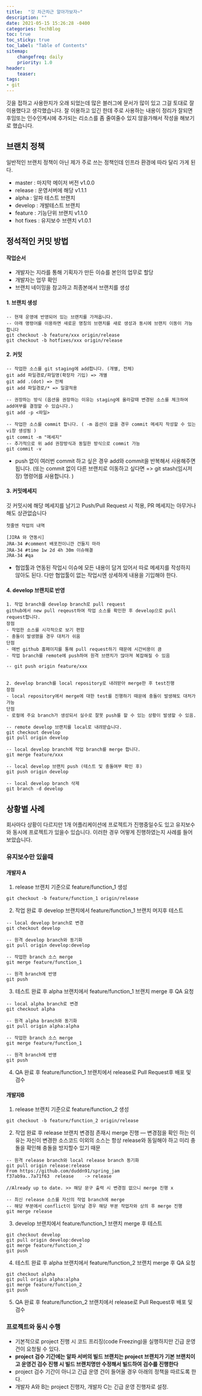 ```yaml
---
title:  "깃 차근차근 알아가보자~"
description: ""
date: 2021-05-15 15:26:28 -0400
categories: TechBlog
toc: true
toc_sticky: true
toc_label: "Table of Contents"
sitemap:
    changefreq: daily
    priority: 1.0
header:
    teaser:
tags:
- git
---
```


깃을 접하고 사용한지가 오래 되었는데 많은 블러그에 문서가 많이 있고 그걸 토대로 잘 이용했다고 생각했습니다. 
잘 이용하고 있긴 한데 주로 사용하는 내용이 정리가 잘되면 후임또는 인수인계시에 추가되는 리소스를 좀 줄여줄수 있지 않을가해서 
작성을 해보기로 했습니다. 

## 브랜치 정책
일반적인 브랜치 정책이 아닌 제가 주로 쓰는 정책인데 인프라 환경에 따라 달리 가게 된다.

* master : 마지막 메이저 버전 v1.0.0
* release : 운영서버에 해당 v1.1.1
* alpha : 알파 테스트 브랜치
* develop : 개발테스트 브랜치
* feature : 기능단위 브랜치 v1.1.0
* hot fixes : 유지보수 브랜치 v1.0.1

## 정석적인 커밋 방법
#### 작업순서
* 개발자는 지라를 통해 기획자가 만든 이슈를 본인의 업무로 할당
* 개발자는 업무 확인
* 브랜치 네이밍을 참고하고 최종본에서 브랜치를 생성

#### 1. 브랜치 생성
```vim
-- 현재 운영에 반영되어 있는 브랜치를 가져옵니다.
-- 아래 명령어를 이용하면 새로운 명칭의 브랜치를 새로 생성과 동시에 브랜치 이동이 가능합니다
git checkout -b feature/xxx origin/release
git checkout -b hotfixes/xxx origin/release
```

#### 2. 커밋
```vim
-- 작업한 소스를 git staging에 add합니다. (개별, 전체)
git add 파일경로/파일명(확장자 기입) => 개별
git add .(dot) => 전체
git add 파일경로/* => 일괄적용
  
-- 권장하는 방식 (옵션을 권장하는 이유는 staging에 올라갈때 변경된 소스를 체크하여 add여부를 결정할 수 있습니다.)
git add -p <파일>

-- 작업한 소스를 commit 합니다. ( -m 옵션이 없을 경우 commit 메세지 작성할 수 있는 vi창 생성됨 )
git commit -m "메세지"
-- 추가적으로 위 add 권장방식과 동일한 방식으로 commit 가능
git commit -v
```
* push 없이 여러번 commit 하고 싶은 경우 add와 commit을 반복해서 사용해주면 됩니다. (또는 commit 없이 다른 브랜치로 이동하고 싶다면  => git stash(임시저장) 명령어를 사용합니다. )

#### 3. 커밋메세지
깃 커밋시에 해당 메세지를 남기고 Push/Pull Request 시 적용, PR 메세지는 아무거나 해도 상관없습니다
```vim
첫줄엔 작업의 내역

[JIRA 와 연동시]
JRA-34 #comment 배포전이니깐 건들지 마라
JRA-34 #time 1w 2d 4h 30m 이슈해결
JRA-34 #qa
```
* 협업툴과 연동된 작업시 이슈에 모든 내용이 담겨 있어서 따로 메세지를 작성하지 않아도 된다. 다만 협업툴이 없는 작업시엔 상세하게 내용을 기입해야 한다.

#### 4. develop 브랜치로 반영
```vim
1. 작업 branch를 develop branch로 pull request
github에서 new pull reqeust하여 작업 소스를 확인한 후 develop으로 pull request합니다.
장점
- 작업한 소스를 시각적으로 보기 편함
- 충돌이 발생했을 경우 대처가 쉬움
단점
- 매번 github 홈페이지를 통해 pull request하기 때문에 시간비용이 큼
- 작업 branch를 remote에 push하여 원격 브랜치가 많아져 복잡해질 수 있음
  
-- git push origin feature/xxx
  
  
2. develop branch를 local repository로 내려받아 merge한 후 test진행
장점
- local repository에서 merge에 대한 test를 진행하기 때문에 충돌이 발생해도 대처가 가능
단점
- 로컬에 주요 branch가 생성되서 실수로 잘못 push를 할 수 있는 상황이 발생할 수 있음.
  
-- remote develop 브랜치를 local로 내려받습니다.
git checkout develop
git pull origin develop
  
-- local develop branch에 작업 branch를 merge 합니다.
git merge feature/xxx
  
-- local develop 브랜치 push (테스트 및 충돌여부 확인 후)
git push origin develop
  
-- local develop branch 삭제
git branch -d develop
```


## 상황별 사례
회사마다 상황이 다르지만 1개 어플리케이션에 프로젝트가 진행중일수도 있고 유지보수와 동시에 프로젝트가 있을수 있습니다.
이러한 경우 어떻게 진행하였는지 사례를 들어 보았습니다.

### 유지보수만 있을때
#### 개발자 A
1. release 브랜치 기준으로 feature/function_1 생성
```vim
git checkout -b feature/function_1 origin/release
```
2. 작업 완료 후 develop 브랜치에서 feature/function_1 브랜치 머지후 테스트
```vim
-- local develop branch로 변경
git checkout develop
 
-- 원격 develop branch와 동기화
git pull origin develop:develop
 
-- 작업한 branch 소스 merge
git merge feature/function_1
 
-- 원격 branch에 반영
git push
```
3. 테스트 완료 후 alpha 브랜치에서 feature/function_1 브랜치 merge 후 QA 요청
```vim
-- local alpha branch로 변경
git checkout alpha
 
-- 원격 alpha branch와 동기화
git pull origin alpha:alpha
 
-- 작업한 branch 소스 merge
git merge feature/function_1
 
-- 원격 branch에 반영
git push
```
4. QA 완료 후 feature/function_1 브랜치에서 release로 Pull Request후 배포 및 검수

#### 개발자B
1. release 브랜치 기준으로 feature/function_2 생성
```vim
git checkout -b feature/function_2 origin/release
```
2. 작업 완료 후 release 브랜치 변경점 존재시 merge 진행
   — 변경점을 확인 하는 이유는 자신이 변경한 소스코드 이외의 소스는 항상 release와 동일해야 하고 미리 충돌을 확인해 충돌을 방지할수 있기 때문
```vim
-- 원격 release branch와 local release branch 동기화
git pull origin release:release
From https://github.com/duddn91/spring_jam
f37ab9a..7a71f63  release    -> release
 
//Already up to date. >> 해당 문구 출력 시 변경점 없으니 merge 진행 x
 
-- 최신 release 소스를 자신의 작업 branch에 merge
-- 해당 부분에서 conflict이 일어날 경우 해당 부분 작업자와 상의 후 merge 진행
git merge release
```
3. develop 브랜치에서 feature/function_1 브랜치 merge 후 테스트
```vim
git checkout develop
git pull origin develop:develop
git merge feature/function_2
git push
```
4. 테스트 완료 후 alpha 브랜치에서 feature/function_2 브랜치 merge 후 QA 요청
```vim
git checkout alpha
git pull origin alpha:alpha
git merge feature/function_2
git push
```
5. QA 완료 후 feature/function_2 브랜치에서 release로 Pull Request후 배포 및 검수

### 프로젝트와 동시 수행
* 기본적으로 project 진행 시 코드 프리징(code Freezing)을 실행하지만 긴급 운영 건이 요청될 수 있다.
* **project 검수 기간에는 알파 서버의 빌드 브랜치는 project 브랜치가 기본 브랜치이고 운영건 검수 진행 시 빌드 브랜치명만 수정해서 빌드하여 검수를 진행한다**
* project 검수 기간이 아니고 긴급 운영 건이 들어올 경우 아래의 정책을 따르도록 한다.
* 개발자 A와 B는 project 진행자, 개발자 C는 긴급 운영 진행자로 설정.
